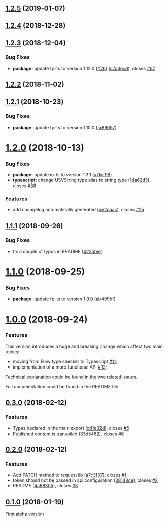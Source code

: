 ## [1.2.5](https://github.com/contactlab/appy/compare/1.2.4...1.2.5) (2019-01-07)

## [1.2.4](https://github.com/contactlab/appy/compare/1.2.3...1.2.4) (2018-12-28)

## [1.2.3](https://github.com/contactlab/appy/compare/1.2.2...1.2.3) (2018-12-04)

### Bug Fixes

- **package:** update fp-ts to version 1.12.0 ([#76](https://github.com/contactlab/appy/issues/76)) ([c7d3ecd](https://github.com/contactlab/appy/commit/c7d3ecd)), closes [#67](https://github.com/contactlab/appy/issues/67)

## [1.2.2](https://github.com/contactlab/appy/compare/1.2.1...1.2.2) (2018-11-02)

<a name="1.2.1"></a>

## [1.2.1](https://github.com/contactlab/appy/compare/1.2.0...1.2.1) (2018-10-23)

### Bug Fixes

- **package:** update fp-ts to version 1.10.0 ([fa89697](https://github.com/contactlab/appy/commit/fa89697))

<a name="1.2.0"></a>

# [1.2.0](https://github.com/contactlab/appy/compare/1.1.1...1.2.0) (2018-10-13)

### Bug Fixes

- **package:** update io-ts to version 1.3.1 ([a7fcf98](https://github.com/contactlab/appy/commit/a7fcf98))
- **typescript:** change USVString type alias to string type ([1da62d3](https://github.com/contactlab/appy/commit/1da62d3)), closes [#38](https://github.com/contactlab/appy/issues/38)

### Features

- add changelog automatically generated ([be2daac](https://github.com/contactlab/appy/commit/be2daac)), closes [#25](https://github.com/contactlab/appy/issues/25)

<a name="1.1.1"></a>

## [1.1.1](https://github.com/contactlab/appy/compare/1.1.0...1.1.1) (2018-09-26)

### Bug Fixes

- fix a couple of typos in README ([4225fee](https://github.com/contactlab/appy/commit/ab499bf))

<a name="1.1.0"></a>

# [1.1.0](https://github.com/contactlab/appy/compare/1.0.0...1.1.0) (2018-09-25)

### Bug Fixes

- **package:** update fp-ts to version 1.9.0 ([ab499bf](https://github.com/contactlab/appy/commit/ab499bf))

<a name="1.0.0"></a>

# [1.0.0](https://github.com/contactlab/appy/compare/0.3.0...1.0.0) (2018-09-24)

### Features

This version introduces a huge and breaking change which affect two main topics:

- moving from Flow type checker to Typescript [#11](https://github.com/contactlab/appy/issues/11);
- implementation of a more functional API [#12](https://github.com/contactlab/appy/issues/12);

Technical explanation could be found in the two related issues.

Full documentation could be found in the README file.

<a name="0.3.0"></a>

## [0.3.0](https://github.com/contactlab/appy/compare/0.2.0...0.3.0) (2018-02-12)

### Features

- Types declared in the main export ([cd1e32d](https://github.com/contactlab/appy/commit/cd1e32d)), closes [#5](https://github.com/contactlab/appy/issues/5)
- Published content is transpiled ([33d5462](https://github.com/contactlab/appy/commit/33d5462)), closes [#6](https://github.com/contactlab/appy/issues/6)

<a name="0.2.0"></a>

## [0.2.0](https://github.com/contactlab/appy/compare/0.1.0...0.2.0) (2018-02-12)

### Features

- Add PATCH method to request lib ([a7c3f37](https://github.com/contactlab/appy/commit/a7c3f37)), closes [#1](https://github.com/contactlab/appy/issues/1)
- token should not be passed in api configuration ([38148ce](https://github.com/contactlab/appy/commit/38148ce)), closes [#2](https://github.com/contactlab/appy/issues/2)
- README ([4a68305](https://github.com/contactlab/appy/commit/4a68305)), closes [#3](https://github.com/contactlab/appy/issues/3)

<a name="0.1.0"></a>

## [0.1.0](https://github.com/contactlab/appy/releases/tag/0.1.0) (2018-01-19)

First alpha version
